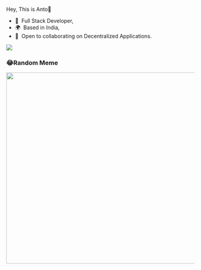  Hey, This is Anto👋
* 🧠  Full Stack Developer,
* 🌍  Based in India,
* 🤝  Open to collaborating on Decentralized Applications. 
<!-- 
# GitHub stats
![](https://github-readme-stats.vercel.app/api?username=0xAnto&theme=radical&hide_border=false&include_all_commits=true&count_private=true)<br/> -->
![](https://github-readme-streak-stats.herokuapp.com/?user=0xAnto&theme=radical&hide_border=false)<br/>
<!-- ![](https://github-readme-stats.vercel.app/api/top-langs/?username=0xAnto&theme=radical&hide_border=false&include_all_commits=false&count_private=false&layout=compact)<br/> -->
<!-- ## 🏆GitHub Trophies -->
<!-- ![](https://github-profile-trophy.vercel.app/?username=0xAnto&theme=radical&no-frame=false&no-bg=false&margin-w=4) -->
 ### 😂Random Meme
<img src="https://random-memer.herokuapp.com/" width="512px"/>
